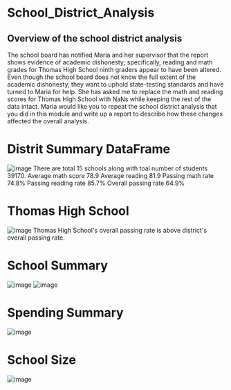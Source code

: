 # School_District_Analysis

## Overview of the school district analysis
The school board has notified Maria and her supervisor that the report shows evidence of academic dishonesty; specifically, reading and math grades for Thomas High School ninth graders appear to have been altered. Even though the school board does not know the full extent of the academic dishonesty, they want to uphold state-testing standards and have turned to Maria for help. She has asked me to replace the math and reading scores for Thomas High School with NaNs while keeping the rest of the data intact. Maria would like you to repeat the school district analysis that you did in this module and write up a report to describe how these changes affected the overall analysis.

# Distrit Summary DataFrame
![image](https://user-images.githubusercontent.com/105985796/176998395-c44da9e0-f908-4cd1-a340-13b2e099725f.png)
There are total 15 schools along with toal number of students 39170. 
  Average math score 78.9 
  Average reading 81.9
  Passing math rate 74.8%
  Passing reading rate 85.7%
  Overall passing rate 64.9%
 
# Thomas High School
![image](https://user-images.githubusercontent.com/105985796/176998620-1ab70c71-e692-4f33-ac5c-236b9a031c10.png)
Thomas High School's overall passing rate is above district's overall passing rate.

# School Summary
![image](https://user-images.githubusercontent.com/105985796/176999082-1782d3c7-759c-4348-9d34-c7ba514b77bc.png)
![image](https://user-images.githubusercontent.com/105985796/176999098-20b58db1-d9ba-4ebe-bd84-27daafdc4b92.png)

# Spending Summary
![image](https://user-images.githubusercontent.com/105985796/176999147-434d65b8-3885-40b5-a6a1-cf9405a8e6a3.png)

# School Size
![image](https://user-images.githubusercontent.com/105985796/176999194-95261e57-b7b9-42bc-b7d2-de8fd0f2197d.png)
